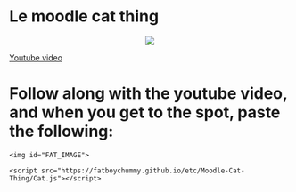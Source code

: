 # Le moodle cat thing

<p align="center">
  <a href="https://youtu.be/8GANBUA5Qe8" target="_blank"><img src="https://img.youtube.com/vi/8GANBUA5Qe8/0.jpg" />
</p>
  
<a href="https://youtu.be/8GANBUA5Qe8" target="_blank">Youtube video</a>

# Follow along with the youtube video, and when you get to the spot, paste the following:

```
<img id="FAT_IMAGE">

<script src="https://fatboychummy.github.io/etc/Moodle-Cat-Thing/Cat.js"></script>
```
